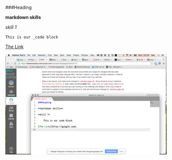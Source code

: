 ###Heading

**markdown skills**

*skill 1*

    This is our _code block

[The Link](http://google.com)

![Pairing work screenshot](https://github.com/soreasy/phase-0-gps-1/blob/master/Screen%20Shot%202016-06-01%20at%207.30.43%20PM.png)